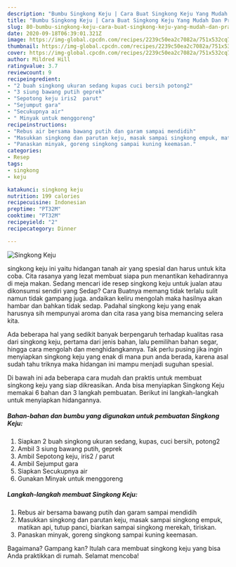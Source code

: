 ```yaml
---
description: "Bumbu Singkong Keju | Cara Buat Singkong Keju Yang Mudah Dan Praktis"
title: "Bumbu Singkong Keju | Cara Buat Singkong Keju Yang Mudah Dan Praktis"
slug: 80-bumbu-singkong-keju-cara-buat-singkong-keju-yang-mudah-dan-praktis
date: 2020-09-18T06:39:01.321Z
image: https://img-global.cpcdn.com/recipes/2239c50ea2c7082a/751x532cq70/singkong-keju-foto-resep-utama.jpg
thumbnail: https://img-global.cpcdn.com/recipes/2239c50ea2c7082a/751x532cq70/singkong-keju-foto-resep-utama.jpg
cover: https://img-global.cpcdn.com/recipes/2239c50ea2c7082a/751x532cq70/singkong-keju-foto-resep-utama.jpg
author: Mildred Hill
ratingvalue: 3.7
reviewcount: 9
recipeingredient:
- "2 buah singkong ukuran sedang kupas cuci bersih potong2"
- "3 siung bawang putih geprek"
- "Sepotong keju iris2  parut"
- "Sejumput gara"
- "Secukupnya air"
- " Minyak untuk menggoreng"
recipeinstructions:
- "Rebus air bersama bawang putih dan garam sampai mendidih"
- "Masukkan singkong dan parutan keju, masak sampai singkong empuk, matikan api, tutup panci, biarkan sampai singkong merekah, tiriskan."
- "Panaskan minyak, goreng singkong sampai kuning keemasan."
categories:
- Resep
tags:
- singkong
- keju

katakunci: singkong keju 
nutrition: 199 calories
recipecuisine: Indonesian
preptime: "PT32M"
cooktime: "PT32M"
recipeyield: "2"
recipecategory: Dinner

---
```



![Singkong Keju](https://img-global.cpcdn.com/recipes/2239c50ea2c7082a/751x532cq70/singkong-keju-foto-resep-utama.jpg)


singkong keju ini yaitu hidangan tanah air yang spesial dan harus untuk kita coba. Cita rasanya yang lezat membuat siapa pun menantikan kehadirannya di meja makan.
Sedang mencari ide resep singkong keju untuk jualan atau dikonsumsi sendiri yang Sedap? Cara Buatnya memang tidak terlalu sulit namun tidak gampang juga. andaikan keliru mengolah maka hasilnya akan hambar dan bahkan tidak sedap. Padahal singkong keju yang enak harusnya sih mempunyai aroma dan cita rasa yang bisa memancing selera kita.

Ada beberapa hal yang sedikit banyak berpengaruh terhadap kualitas rasa dari singkong keju, pertama dari jenis bahan, lalu pemilihan bahan segar, hingga cara mengolah dan menghidangkannya. Tak perlu pusing jika ingin menyiapkan singkong keju yang enak di mana pun anda berada, karena asal sudah tahu triknya maka hidangan ini mampu menjadi suguhan spesial.




Di bawah ini ada beberapa cara mudah dan praktis untuk membuat singkong keju yang siap dikreasikan. Anda bisa menyiapkan Singkong Keju memakai 6 bahan dan 3 langkah pembuatan. Berikut ini langkah-langkah untuk menyiapkan hidangannya.

<!--inarticleads1-->

##### Bahan-bahan dan bumbu yang digunakan untuk pembuatan Singkong Keju:

1. Siapkan 2 buah singkong ukuran sedang, kupas, cuci bersih, potong2
1. Ambil 3 siung bawang putih, geprek
1. Ambil Sepotong keju, iris2 / parut
1. Ambil Sejumput gara
1. Siapkan Secukupnya air
1. Gunakan  Minyak untuk menggoreng




<!--inarticleads2-->

##### Langkah-langkah membuat Singkong Keju:

1. Rebus air bersama bawang putih dan garam sampai mendidih
1. Masukkan singkong dan parutan keju, masak sampai singkong empuk, matikan api, tutup panci, biarkan sampai singkong merekah, tiriskan.
1. Panaskan minyak, goreng singkong sampai kuning keemasan.




Bagaimana? Gampang kan? Itulah cara membuat singkong keju yang bisa Anda praktikkan di rumah. Selamat mencoba!
